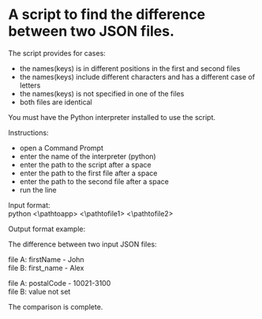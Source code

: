 # A script to find the difference between two JSON files.

The script provides for cases: 
* the names(keys) is in different positions in the first and second files
* the names(keys) include different characters and has a different case of letters
* the names(keys) is not specified in one of the files
* both files are identical

You must have the Python interpreter installed to use the script.

Instructions: 
* open a Command Prompt
* enter the name of the interpreter (python)
* enter the path to the script after a space 
* enter the path to the first file after a space 
* enter the path to the second file after a space
* run the line

Input format: \
python <\pathtoapp> <\pathtofile1> <\pathtofile2>

Output format example: 

The difference between two input JSON files:

file A: firstName - John \
file B: first_name - Alex

file A: postalCode - 10021-3100 \
file B: value not set

The comparison is complete.
